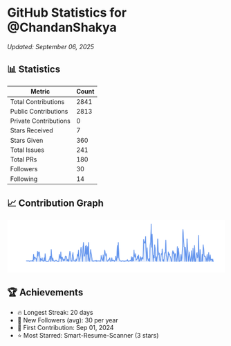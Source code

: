 # GitHub Statistics for @ChandanShakya
*Updated: September 06, 2025*

## 📊 Statistics
| Metric | Count |
|--------|--------|
| Total Contributions | 2841 |
| Public Contributions | 2813 |
| Private Contributions | 0 |
| Stars Received | 7 |
| Stars Given | 360 |
| Total Issues | 241 |
| Total PRs | 180 |
| Followers | 30 |
| Following | 14 |

## 📈 Contribution Graph

![Contribution Graph](./contribution_graph.png)

## 🏆 Achievements

- 🔥 Longest Streak: 20 days
- 👥 New Followers (avg): 30 per year
- 📅 First Contribution: Sep 01, 2024
- ⭐ Most Starred: Smart-Resume-Scanner (3 stars)
